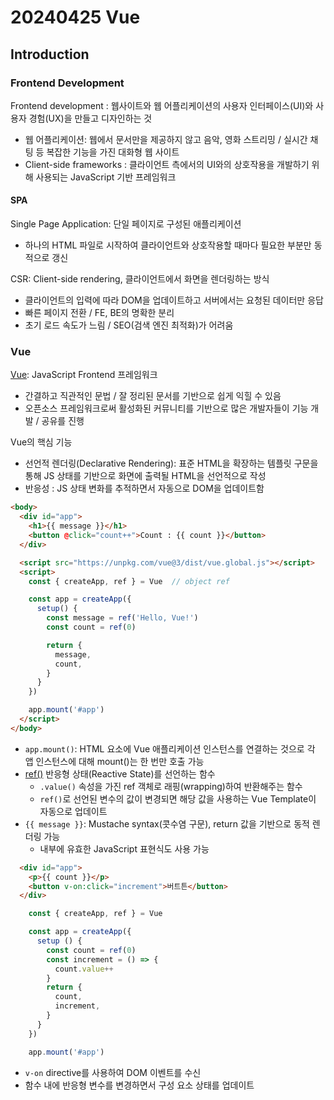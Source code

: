 # 20240425 Vue
## Introduction
### Frontend Development
Frontend development : 웹사이트와 웹 어플리케이션의 사용자 인터페이스(UI)와 사용자 경험(UX)을 만들고 디자인하는 것
- 웹 어플리케이션: 웹에서 문서만을 제공하지 않고 음악, 영화 스트리밍 / 실시간 채팅 등 복잡한 기능을 가진 대화형 웹 사이트
- Client-side frameworks : 클라이언트 측에서의 UI와의 상호작용을 개발하기 위해 사용되는 JavaScript 기반 프레임워크

#### SPA
Single Page Application: 단일 페이지로 구성된 애플리케이션
- 하나의 HTML 파일로 시작하여 클라이언트와 상호작용할 때마다 필요한 부분만 동적으로 갱신

CSR: Client-side rendering, 클라이언트에서 화면을 렌더링하는 방식
- 클라이언트의 입력에 따라 DOM을 업데이트하고 서버에서는 요청된 데이터만 응답
- 빠른 페이지 전환 / FE, BE의 명확한 분리
- 초기 로드 속도가 느림 / SEO(검색 엔진 최적화)가 어려움

### Vue
[Vue](https://v3-docs.vuejs-korea.org/): JavaScript Frontend 프레임워크
- 간결하고 직관적인 문법 / 잘 정리된 문서를 기반으로 쉽게 익힐 수 있음
- 오픈소스 프레임워크로써 활성화된 커뮤니티를 기반으로 많은 개발자들이 기능 개발 / 공유를 진행

Vue의 핵심 기능
- 선언적 렌더링(Declarative Rendering): 표준 HTML을 확장하는 템플릿 구문을 통해 JS 상태를 기반으로 화면에 출력될 HTML을 선언적으로 작성
- 반응성 : JS 상태 변화를 추적하면서 자동으로 DOM을 업데이트함
```html
<body>
  <div id="app">
    <h1>{{ message }}</h1>
    <button @click="count++">Count : {{ count }}</button>
  </div>

  <script src="https://unpkg.com/vue@3/dist/vue.global.js"></script>
  <script>
    const { createApp, ref } = Vue  // object ref

    const app = createApp({
      setup() {
        const message = ref('Hello, Vue!')
        const count = ref(0)

        return {
          message,
          count,
        }
      }
    })

    app.mount('#app')
  </script>
</body>
```
- ```app.mount()```: HTML 요소에 Vue 애플리케이션 인스턴스를 연결하는 것으로 각 앱 인스턴스에 대해 mount()는 한 번만 호출 가능
- [ref()](https://vuejs.org/guide/essentials/template-refs) 반응형 상태(Reactive State)를 선언하는 함수
  - ```.value()``` 속성을 가진 ref 객체로 래핑(wrapping)하여 반환해주는 함수
  - ```ref()```로 선언된 변수의 값이 변경되면 해당 값을 사용하는 Vue Template이 자동으로 업데이트
- ```{{ message }}```: Mustache syntax(콧수염 구문), return 값을 기반으로 동적 렌더링 가능
  - 내부에 유효한 JavaScript 표현식도 사용 가능

```html
  <div id="app">
    <p>{{ count }}</p>
    <button v-on:click="increment">버트튼</button>
  </div>
```
```js
    const { createApp, ref } = Vue

    const app = createApp({
      setup () {
        const count = ref(0)
        const increment = () => {
          count.value++
        }
        return {
          count,
          increment,
        }
      } 
    })

    app.mount('#app')
```
- ```v-on``` directive를 사용하여 DOM 이벤트를 수신
- 함수 내에 반응형 변수를 변경하면서 구성 요소 상태를 업데이트